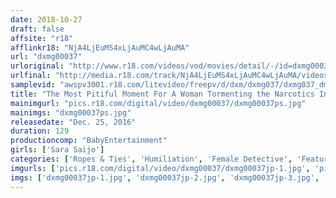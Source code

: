 ```yaml
---
date: 2018-10-27
draft: false
affsite: "r18"
afflinkr18: "NjA4LjEuMS4xLjAuMC4wLjAuMA"
url: "dxmg00037"
urloriginal: "http://www.r18.com/videos/vod/movies/detail/-/id=dxmg00037"
urlfinal: "http://media.r18.com/track/NjA4LjEuMS4xLjAuMC4wLjAuMA/videos/vod/movies/detail/-/id=dxmg00037"
samplevid: "awspv3001.r18.com/litevideo/freepv/d/dxm/dxmg037/dxmg037_dmb_w.mp4"
title: "The Most Pitiful Moment For A Woman Tormenting the Narcotics Investigator Female Detective FILE 37 Sara Saijo"
mainimgurl: "pics.r18.com/digital/video/dxmg00037/dxmg00037ps.jpg"
mainimgs: "dxmg00037ps.jpg"
releasedate: "Dec. 25, 2016"
duration: 129
productioncomp: "BabyEntertainment"
girls: ['Sara Saijo']
categories: ['Ropes & Ties', 'Humiliation', 'Female Detective', 'Featured Actress', 'Hi-Def']
imgurls: ['pics.r18.com/digital/video/dxmg00037/dxmg00037jp-1.jpg', 'pics.r18.com/digital/video/dxmg00037/dxmg00037jp-2.jpg', 'pics.r18.com/digital/video/dxmg00037/dxmg00037jp-3.jpg', 'pics.r18.com/digital/video/dxmg00037/dxmg00037jp-4.jpg', 'pics.r18.com/digital/video/dxmg00037/dxmg00037jp-5.jpg', 'pics.r18.com/digital/video/dxmg00037/dxmg00037jp-6.jpg', 'pics.r18.com/digital/video/dxmg00037/dxmg00037jp-7.jpg', 'pics.r18.com/digital/video/dxmg00037/dxmg00037jp-8.jpg', 'pics.r18.com/digital/video/dxmg00037/dxmg00037jp-9.jpg', 'pics.r18.com/digital/video/dxmg00037/dxmg00037jp-10.jpg', 'pics.r18.com/digital/video/dxmg00037/dxmg00037jp-11.jpg', 'pics.r18.com/digital/video/dxmg00037/dxmg00037jp-12.jpg', 'pics.r18.com/digital/video/dxmg00037/dxmg00037jp-13.jpg', 'pics.r18.com/digital/video/dxmg00037/dxmg00037jp-14.jpg', 'pics.r18.com/digital/video/dxmg00037/dxmg00037jp-15.jpg', 'pics.r18.com/digital/video/dxmg00037/dxmg00037jp-16.jpg', 'pics.r18.com/digital/video/dxmg00037/dxmg00037jp-17.jpg', 'pics.r18.com/digital/video/dxmg00037/dxmg00037jp-18.jpg', 'pics.r18.com/digital/video/dxmg00037/dxmg00037jp-19.jpg', 'pics.r18.com/digital/video/dxmg00037/dxmg00037jp-20.jpg']
imgs: ['dxmg00037jp-1.jpg', 'dxmg00037jp-2.jpg', 'dxmg00037jp-3.jpg', 'dxmg00037jp-4.jpg', 'dxmg00037jp-5.jpg', 'dxmg00037jp-6.jpg', 'dxmg00037jp-7.jpg', 'dxmg00037jp-8.jpg', 'dxmg00037jp-9.jpg', 'dxmg00037jp-10.jpg', 'dxmg00037jp-11.jpg', 'dxmg00037jp-12.jpg', 'dxmg00037jp-13.jpg', 'dxmg00037jp-14.jpg', 'dxmg00037jp-15.jpg', 'dxmg00037jp-16.jpg', 'dxmg00037jp-17.jpg', 'dxmg00037jp-18.jpg', 'dxmg00037jp-19.jpg', 'dxmg00037jp-20.jpg']
---
```

